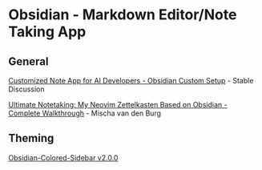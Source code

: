 # Obsidian - Markdown Editor/Note Taking App

## General

[Customized Note App for AI Developers - Obsidian Custom Setup] - Stable Discussion

[Ultimate Notetaking: My Neovim Zettelkasten Based on Obsidian - Complete Walkthrough] - Mischa van den Burg

## Theming

[Obsidian-Colored-Sidebar v2.0.0]

<!-- ## References -->

[Customized Note App for AI Developers - Obsidian Custom Setup]:https://www.youtube.com/watch?v=MdUJwdGlLW4
[Ultimate Notetaking: My Neovim Zettelkasten Based on Obsidian - Complete Walkthrough]:https://www.youtube.com/watch?v=zIGJ8NTHF4k&t=2906s
[Obsidian-Colored-Sidebar v2.0.0]:https://github.com/CyanVoxel/Obsidian-Colored-Sidebar
